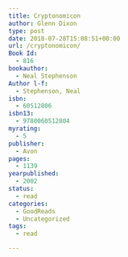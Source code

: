 ```yaml
---
title: Cryptonomicon
author: Glenn Dixon
type: post
date: 2018-07-28T15:08:51+00:00
url: /cryptonomicon/
Book Id:
  - 816
bookauthor:
  - Neal Stephenson
Author l-f:
  - Stephenson, Neal
isbn:
  - 60512806
isbn13:
  - 9780060512804
myrating:
  - 5
publisher:
  - Avon
pages:
  - 1139
yearpublished:
  - 2002
status:
  - read
categories:
  - GoodReads
  - Uncategorized
tags:
  - read

---
```

